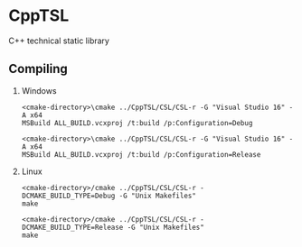 # CppTSL

C++ technical static library

## Compiling

1. Windows

	```
	<cmake-directory>\cmake ../CppTSL/CSL/CSL-r -G "Visual Studio 16" -A x64
	MSBuild ALL_BUILD.vcxproj /t:build /p:Configuration=Debug
	```

	```
	<cmake-directory>\cmake ../CppTSL/CSL/CSL-r -G "Visual Studio 16" -A x64
	MSBuild ALL_BUILD.vcxproj /t:build /p:Configuration=Release
	```

1. Linux

	```
	<cmake-directory>/cmake ../CppTSL/CSL/CSL-r -DCMAKE_BUILD_TYPE=Debug -G "Unix Makefiles"
	make
	```

	```
	<cmake-directory>/cmake ../CppTSL/CSL/CSL-r -DCMAKE_BUILD_TYPE=Release -G "Unix Makefiles"
	make
	```

